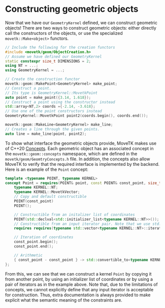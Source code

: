 # Constructing geometric objects
Now that we have our ``GeometryKernel`` defined, we can construct geometric objects! There are two ways to construct geometric objects: either directly call the constructors of the objects, or use the specialized ``movetk::Make<object>`` functors.
```c++
// Include the following for the creation functors
#include <movetk/geom/ObjectCreation.h>
// Assume we have defined our GeometryKernel
static constexpr size_t DIMENSIONS = 2;
using NT = ...;
using GeometryKernel = ...;

// Create the construction functor
movetk::geom::MakePoint<GeometryKernel> make_point;
// Construct a point. 
// Its type is GeometryKernel::MovetkPoint
auto point = make_point({3.14, 1.618});
// Construct a point using the constructor instead
std::array<NT,2> coords ={-2.14, -3.618};
// Use one of the point constructors instead
GeometryKernel::MovetkPoint point2(coords.begin(), coords.end());

movetk::geom::MakeLine<GeometryKernel> make_line;
// Creates a line through the given points.
auto line = make_line(point, point2);

```
To show what interface the geometric objects provide, MoveTK makes use of C++20 [Concepts](https://en.cppreference.com/w/cpp/language/constraints). Each geometric object has an associated concept in the ``movetk::geom::concepts`` namespace, which are defined in the ``movetk/geom/GeomtryConcepts.h`` file. In addition, the concepts also allow MoveTK to verify that the required interface is implemented by the backend. Here is an example of the ``Point`` concept:
```c++
template <typename POINT, typename KERNEL>
concept Point = requires(POINT& point, const POINT& const_point, size_t index) {
    typename KERNEL::NT;
	typename KERNEL::MovetkVector;
	// Copy and default constructible
	POINT(const_point)
	POINT();

	// Constructible from an initalizer list of coordinates
	POINT(std::declval<std::initializer_list<typename KERNEL::NT>>());
	// Constructible from an input iterator pair. Note that we use std::vector<> iterators as a proxy
	requires requires(typename std::vector<typename KERNEL::NT>::iterator iterator) { POINT(iterator, iterator); };

	// Iteration of coordinates
	const_point.begin();
	const_point.end();

	// Arithmetic
	{ const_point - const_point } -> std::convertible_to<typename KERNEL::MovetkVector>;
};
```
From this, we can see that we can construct a kernel ``Point`` by copying it from another point, by using an initializer list of coordinates or by using a pair of iterators as in the example above. Note that, due to the limitations of concepts, we cannot explicitly define that any input iterator is acceptable for construction. Thus, extra documentation is always provided to make explicit what the semantic meaning of the constraints are.